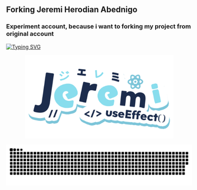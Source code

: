 ## Forking Jeremi Herodian Abednigo
### Experiment account, because i want to forking my project from original account

<a href="https://git.io/typing-svg"><img
      src="https://readme-typing-svg.demolab.com?font=Fira+Code&weight=600&pause=1000&color=C0C5B5&vCenter=true&random=false&width=435&lines=Frontend+Developer;I'm+Fast+Learner;I'm+Machine+Learning+Enthusiast"
      alt="Typing SVG" /></a>
      
<div align="center">
<img alt="Jeremi" title="Jeremi"
      src="assets/jeremi.png" width="80%" />
</div>

<p>
<img alt="Youtube" title="See my Youtube"
      src="assets/github-contribution-grid-snake-dark.svg" />
</p>
